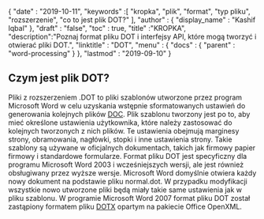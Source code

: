 {
  "date" : "2019-10-11",
  "keywords" :[ "kropka", "plik", "format", "typ pliku", "rozszerzenie", "co to jest plik DOT?" ],
  "author" : {
    "display_name" : "Kashif Iqbal"
},
  "draft" : "false",
  "toc" : true,
  "title" :"KROPKA",
  "description":"Poznaj format pliku DOT i interfejsy API, które mogą tworzyć i otwierać pliki DOT.",
  "linktitle" : "DOT",
  "menu" : {
    "docs" : {
      "parent" : "word-processing"
}
},
  "lastmod" : "2019-09-10"
}

## Czym jest plik DOT?

Pliki z rozszerzeniem .DOT to pliki szablonów utworzone przez program Microsoft Word w celu uzyskania wstępnie sformatowanych ustawień do generowania kolejnych plików [DOC](/pl/word-processing/doc/). Plik szablonu tworzony jest po to, aby mieć określone ustawienia użytkownika, które należy zastosować do kolejnych tworzonych z nich plików. Te ustawienia obejmują marginesy strony, obramowania, nagłówki, stopki i inne ustawienia strony. Takie szablony są używane w oficjalnych dokumentach, takich jak firmowy papier firmowy i standardowe formularze. Format pliku DOT jest specyficzny dla programu Microsoft Word 2003 i wcześniejszych wersji, ale jest również obsługiwany przez wyższe wersje. Microsoft Word domyślnie otwiera każdy nowy dokument na podstawie pliku normal.dot. W przypadku modyfikacji wszystkie nowo utworzone pliki będą miały takie same ustawienia jak w pliku szablonu. W programie Microsoft Word 2007 format pliku DOT został zastąpiony formatem pliku [DOTX](/pl/word-processing/dotx/) opartym na pakiecie Office OpenXML.

